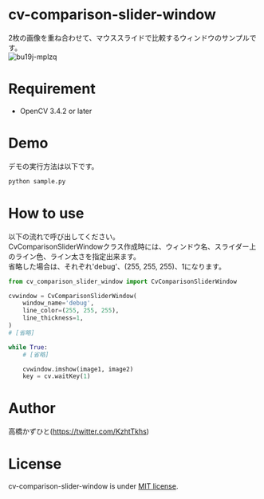 # cv-comparison-slider-window
2枚の画像を重ね合わせて、マウススライドで比較するウィンドウのサンプルです。<br>
![bu19j-mplzq](https://user-images.githubusercontent.com/37477845/99143014-9cf5af80-269d-11eb-9eb0-c872d5a5f74c.gif)

# Requirement 
* OpenCV 3.4.2 or later

# Demo
デモの実行方法は以下です。
```bash
python sample.py
```

# How to use
以下の流れで呼び出してください。<br>
CvComparisonSliderWindowクラス作成時には、ウィンドウ名、スライダー上のライン色、ライン太さを指定出来ます。<br>
省略した場合は、それぞれ'debug'、(255, 255, 255)、1になります。

```python
from cv_comparison_slider_window import CvComparisonSliderWindow

cvwindow = CvComparisonSliderWindow(
    window_name='debug',
    line_color=(255, 255, 255),
    line_thickness=1,
)
# [省略]

while True:
    # [省略]

    cvwindow.imshow(image1, image2)
    key = cv.waitKey(1)
```

# Author
高橋かずひと(https://twitter.com/KzhtTkhs)
 
# License 
cv-comparison-slider-window is under [MIT license](https://en.wikipedia.org/wiki/MIT_License).
